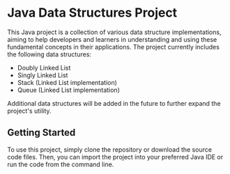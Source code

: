 # Java Data Structures Project

This Java project is a collection of various data structure implementations, aiming to help developers and learners in understanding and using these fundamental concepts in their applications. The project currently includes the following data structures:

- Doubly Linked List
- Singly Linked List
- Stack (Linked List implementation)
- Queue (Linked List implementation)

Additional data structures will be added in the future to further expand the project's utility.

## Getting Started

To use this project, simply clone the repository or download the source code files. Then, you can import the project into your preferred Java IDE or run the code from the command line.
